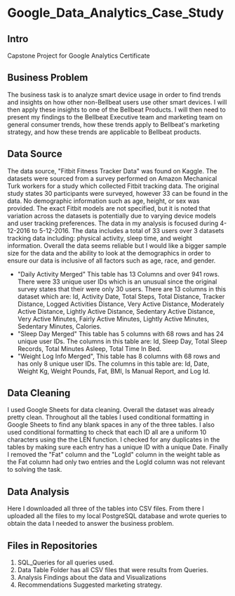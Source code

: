 # Google_Data_Analytics_Case_Study

## Intro
Capstone Project for Google Analytics Certificate

## Business Problem
The business task is to analyze smart device usage in order to find trends and insights on how other non-Bellbeat users use other smart devices. I will then apply these insights to one of the Bellbeat Products. I will then need to present my findings to the Bellbeat Executive team and marketing team on general consumer trends, how these trends apply to Bellbeat's marketing strategy, and how these trends are applicable to Bellbeat products.

## Data Source
The data source, "Fitbit Fitness Tracker Data" was found on Kaggle. The datasets were sourced from a survey performed on Amazon Mechanical Turk workers for a study which collected Fitbit tracking data. The original study states 30 participants were surveyed, however 33 can be found in the data. No demographic information such as age, height, or sex was provided. The exact Fitbit models are not specified, but it is noted that variation across the datasets is potentially due to varying device models and user tracking preferences. The data in my analysis is focused during 4-12-2016 to 5-12-2016. The data includes a total of 33 users over 3 datasets tracking data including: physical activity, sleep time, and weight information. Overall the data seems reliable but I would like a bigger sample size for the data and the ability to look at the demographics in order to ensure our data is inclusive of all factors such as age, race, and gender.

 * "Daily Activity Merged" This table has 13 Columns and over 941 rows. There were 33 unique user IDs which is an unusual since the original survey states that their were only 30 users. There are 13 columns in this dataset which are: Id, Activity Date, Total Steps, Total Distance, Tracker Distance, Logged Activities Distance, Very Active Distance, Moderately Active Distance, Lightly Active Distance, Sedentary Active Distance, Very Active Minutes, Fairly Active Minutes, Lightly Active Minutes, Sedentary Minutes, Calories.
 * "Sleep Day Merged" This table has 5 columns with 68 rows and has 24 unique user IDs. The columns in this table are: Id, Sleep Day, Total Sleep Records, Total Minutes Asleep, Total Time In Bed.
 * "Weight Log Info Merged", This table has 8 columns with 68 rows and has only 8 unique user IDs. The columns in this table are: Id, Date, Weight Kg, Weight Pounds, Fat, BMI, Is Manual Report, and Log Id.

## Data Cleaning
I used Google Sheets for data cleaning. Overall the dataset was already pretty clean. Throughout all the tables I used conditional formatting in Google Sheets to find any blank spaces in any of the three tables. I also used conditional formatting to check that each ID all are a uniform 10 characters using the the LEN function. I checked for any duplicates in the tables by making sure each entry has a unique ID with a unique Date. Finally I removed the "Fat" column and the "LogId" column in the weight table as the Fat column had only two entries and the LogId column was not relevant to solving the task.

## Data Analysis
Here I downloaded all three of the tables into CSV files. From there I uploaded all the files to my local PostgreSQL database and wrote queries to obtain the data I needed to answer the business problem.

## Files in Repositories
1. SQL_Queries for all queries used. 
2. Data Table Folder has all CSV files that were results from Queries.
3. Analysis Findings about the data and Visualizations
4. Recommendations  Suggested marketing strategy.

